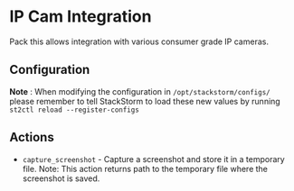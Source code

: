 # IP Cam Integration

Pack this allows integration with various consumer grade IP cameras.

## Configuration

**Note** : When modifying the configuration in `/opt/stackstorm/configs/` please
           remember to tell StackStorm to load these new values by running
           `st2ctl reload --register-configs`

## Actions

* ``capture_screenshot`` - Capture a screenshot and store it in a temporary file. Note: This action
  returns path to the temporary file where the screenshot is saved.
